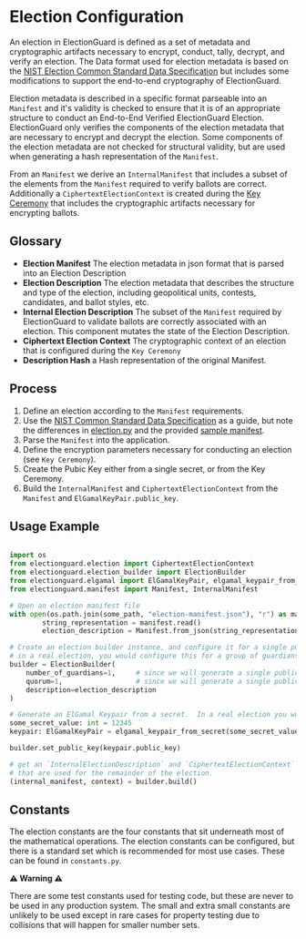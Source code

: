 # Election Configuration

An election in ElectionGuard is defined as a set of metadata and cryptographic artifacts necessary to encrypt, conduct, tally, decrypt, and verify an election. The Data format used for election metadata is based on the [NIST Election Common Standard Data Specification](https://www.nist.gov/itl/voting/interoperability) but includes some modifications to support the end-to-end cryptography of ElectionGuard.

Election metadata is described in a specific format parseable into an `Manifest` and it's validity is checked to ensure that it is of an appropriate structure to conduct an End-to-End Verified ElectionGuard Election. ElectionGuard only verifies the components of the election metadata that are necessary to encrypt and decrypt the election. Some components of the election metadata are not checked for structural validity, but are used when generating a hash representation of the `Manifest`.

From an `Manifest` we derive an `InternalManifest` that includes a subset of the elements from the `Manifest` required to verify ballots are correct. Additionally a `CiphertextElectionContext` is created during the [Key Ceremony](/1_Key_Ceremony.md) that includes the cryptographic artifacts necessary for encrypting ballots.

## Glossary

- **Election Manifest** The election metadata in json format that is parsed into an Election Description
- **Election Description** The election metadata that describes the structure and type of the election, including geopolitical units, contests, candidates, and ballot styles, etc.
- **Internal Election Description** The subset of the `Manifest` required by ElectionGuard to validate ballots are correctly associated with an election. This component mutates the state of the Election Description.
- **Ciphertext Election Context** The cryptographic context of an election that is configured during the `Key Ceremony`
- **Description Hash** a Hash representation of the original Manifest.

## Process

1. Define an election according to the `Manifest` requirements.
2. Use the [NIST Common Standard Data Specification](https://www.nist.gov/itl/voting/interoperability) as a guide, but note the differences in [election.py](https://github.com/microsoft/electionguard-python/tree/main/src/electionguard.election.py) and the provided [sample manifest](https://github.com/microsoft/electionguard-python/tree/main/data/election_manifest_simple.json).
3. Parse the `Manifest` into the application.
4. Define the encryption parameters necessary for conducting an election (see `Key Ceremony`).
5. Create the Pubic Key either from a single secret, or from the Key Ceremony.
6. Build the `InternalManifest` and `CiphertextElectionContext` from the `Manifest` and `ElGamalKeyPair.public_key`.

## Usage Example

```python

import os
from electionguard.election import CiphertextElectionContext
from electionguard.election_builder import ElectionBuilder
from electionguard.elgamal import ElGamalKeyPair, elgamal_keypair_from_secret
from electionguard.manifest import Manifest, InternalManifest

# Open an election manifest file
with open(os.path.join(some_path, "election-manifest.json"), "r") as manifest:
        string_representation = manifest.read()
        election_description = Manifest.from_json(string_representation)

# Create an election builder instance, and configure it for a single public-private keypair.
# in a real election, you would configure this for a group of guardians.  See Key Ceremony for more information.
builder = ElectionBuilder(
    number_of_guardians=1,     # since we will generate a single public-private keypair, we set this to 1
    quorum=1,                  # since we will generate a single public-private keypair, we set this to 1
    description=election_description
)

# Generate an ElGamal Keypair from a secret.  In a real election you would use the Key Ceremony instead.
some_secret_value: int = 12345
keypair: ElGamalKeyPair = elgamal_keypair_from_secret(some_secret_value)

builder.set_public_key(keypair.public_key)

# get an `InternalElectionDescription` and `CiphertextElectionContext`
# that are used for the remainder of the election.
(internal_manifest, context) = builder.build()

```

## Constants

The election constants are the four constants that sit underneath most of the mathematical operations. The election constants can be configured, but there is a standard set which is recommended for most use cases. These can be found in `constants.py`.

**⚠️ Warning ⚠️**

There are some test constants used for testing code, but these are never to be used in any production system. The small and extra small constants are unlikely to be used except in rare cases for property testing due to collisions that will happen for smaller number sets.
